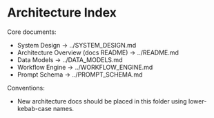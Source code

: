# Architecture Index

Core documents:
- System Design → ../SYSTEM_DESIGN.md
- Architecture Overview (docs README) → ../README.md
- Data Models → ../DATA_MODELS.md
- Workflow Engine → ../WORKFLOW_ENGINE.md
- Prompt Schema → ../PROMPT_SCHEMA.md

Conventions:
- New architecture docs should be placed in this folder using lower-kebab-case names.
